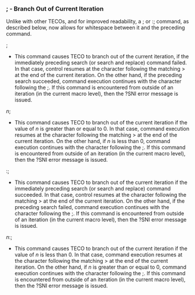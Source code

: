 ### ; - Branch Out of Current Iteration

Unlike with other TECOs, and for improved readability,
a ; or :; command, as described below, now allows for
whitespace between it and the preceding command.

;
- This command causes TECO to branch out of the current
iteration, if the immediately preceding search (or search and
replace) command failed. In that case, control resumes at
the character following the matching > at the end of the
current iteration. On the other hand, if the preceding search
succeeded, command execution continues with the character
following the ;. If this command is encountered from outside of
an iteration (in the current macro level), then the ?SNI error
message is issued.

*n*;
- This command causes TECO to branch out of the current
iteration if the value of *n* is greater than or equal to 0.
In that case, command execution resumes at the character
following the matching > at the end of the current iteration.
On the other hand, if *n* is less than 0, command execution
continues with the character following the ;. If this command
is encountered from outside of an iteration (in the current
macro level), then the ?SNI error message is issued.

:;
- This command causes TECO to branch out of the current
iteration if the immediately preceding search (or search and
replace) command succeeded. In that case, control resumes
at the character following the matching > at the end of
the current iteration. On the other hand, if the preceding
search failed, command execution continues with the character
following the ;. If this command is encountered from outside of
an iteration (in the current macro level), then the ?SNI error
message is issued.

*n*:;
- This command causes TECO to branch out of the current
iteration if the value of *n* is less than 0. In that case, command
execution resumes at the character following the matching >
at the end of the current iteration. On the other hand, if *n* is
greater than or equal to 0, command execution continues with
the character following the ;. If this command is encountered
from outside of an iteration (in the current macro level), then
the ?SNI error message is issued.


